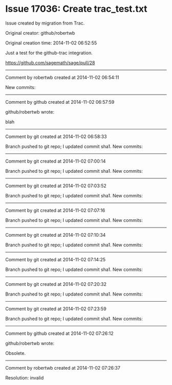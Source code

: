 # Issue 17036: Create trac_test.txt

Issue created by migration from Trac.

Original creator: github/robertwb

Original creation time: 2014-11-02 06:52:55

Just a test for the github-trac integration.

https://github.com/sagemath/sage/pull/28


---

Comment by robertwb created at 2014-11-02 06:54:11

New commits:


---

Comment by github created at 2014-11-02 06:57:59

github/robertwb wrote:

blah


---

Comment by git created at 2014-11-02 06:58:33

Branch pushed to git repo; I updated commit sha1. New commits:


---

Comment by git created at 2014-11-02 07:00:14

Branch pushed to git repo; I updated commit sha1. New commits:


---

Comment by git created at 2014-11-02 07:03:52

Branch pushed to git repo; I updated commit sha1. New commits:


---

Comment by git created at 2014-11-02 07:07:16

Branch pushed to git repo; I updated commit sha1. New commits:


---

Comment by git created at 2014-11-02 07:10:34

Branch pushed to git repo; I updated commit sha1. New commits:


---

Comment by git created at 2014-11-02 07:14:25

Branch pushed to git repo; I updated commit sha1. New commits:


---

Comment by git created at 2014-11-02 07:20:32

Branch pushed to git repo; I updated commit sha1. New commits:


---

Comment by git created at 2014-11-02 07:23:59

Branch pushed to git repo; I updated commit sha1. New commits:


---

Comment by github created at 2014-11-02 07:26:12

github/robertwb wrote:

Obsolete.


---

Comment by robertwb created at 2014-11-02 07:26:37

Resolution: invalid
